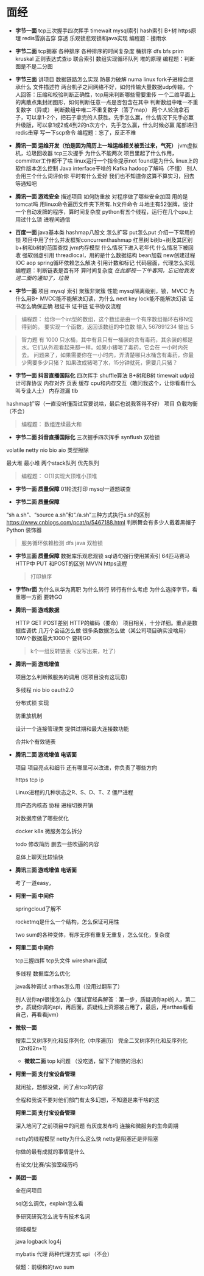 面经
===
* **字节一面**
tcp三次握手四次挥手 timewait 
mysql索引 hash索引 B+树 
https原理
redis雪崩击穿 穿透
乐观锁悲观锁和java实现
编程题：接雨水
* **字节二面**
tcp拥塞 
各种排序 各种排序的时间复杂度  桶排序 dfs bfs prim kruskal
正则表达式查ip
联合索引 
数组实现循环队列
堆的原理
编程题：判断图是不是二分图

* **字节三面**
讲项目
数据链路怎么实现
防暴力破解
numa
linux fork子进程会继承什么 文件描述符
两台机子之间网络不好，如何传输大量数据udp传输，个人回答：压缩和校验判断正确性，tcp用来判断哪些需要重传
一个二维平面上的离散点集封闭图形，如何判断任意一点是否包含在其中
判断数组中唯一不重复数字（异或）
判断数组中唯二不重复数字（答了map）
两个人轮流拿石子，可以拿1-2个，把石子拿完的人获胜。先手怎么赢，什么情况下先手必赢
升级版，可以拿1或2或4到2的n次方个，先手怎么赢，什么时候必赢
尾部递归
redis击穿
写一下scp命令
编程题：忘了，反正不难
* **腾讯一面 运维开发（怕是因为简历上一堆运维相关被丢过来，气死）**
jvm虚拟机，垃圾回收器 
tcp三次握手 为什么不能两次 
项目里起了什么作用，committer工作都干了啥
linux运行一个指令提示not found是为什么 linux上的软件版本怎么控制
Java interface干啥的
Kafka hadoop了解吗（不懂）
别人会用三个什么词评价你
平时有什么爱好
我们也不知道你这算不算实习，回去等通知吧

* **腾讯一面 游戏安全**
描述项目
如何防重放
对程序做了哪些安全加固
用的是tomcat吗
用linux命令遍历文件夹下所有. h文件命令
斗地主有52张牌，设计一个自动发牌的程序，算时间复杂度
python有五个线程，运行在几个cpu上
用过什么锁
进程间通信
* **百度一面**
java基本类
hashmap八股文 怎么扩容 put怎么put
介绍一下常用的锁
项目中用了什么并发框架concurrenthashmap
红黑树
b树b+树及其区别
b+树和b树的范围查找
jvm内存模型 什么情况下进入老年代 什么情况下被回收
强软弱虚引用
threadlocal，用的是什么数据结构
bean加载
new创建过程
IOC aop
spring循环依赖怎么解决
引用计数和标记
代码层面，代理怎么实现
编程题：判断链表是否有环 算时间复杂度
*在此鄙视一下牛客网，忘记给我发进二面的通知了，垃圾*

* **字节一面**
项目
mysql 索引 聚簇非聚簇 性能
mysql隔离级别，锁，MVCC
为什么用B+
MVCC能不能解决幻读，为什么
next key lock能不能解决幻读
证书怎么确保正确 根证书 证书链 
证书协议流程


>编程题：
给你一个int型的数组，这个数组是由一个有序数组循环右移N位得到的。 要实现一个函数，返回该数组的中位数
输入 567891234 输出 5

>智力题
有 1000 只水桶，其中有且只有一桶装的含有毒药，其余装的都是水。它们从外观看起来都一样。如果小猪喝了毒药，它会在 一小时内死去。
问题来了，如果需要你在一小时内，弄清楚哪只水桶含有毒药，你最少需要多少只猪？
如果改成猪喝了水，15分钟就死，需要几只猪？

* **字节一面 抖音直播国际化**
四次挥手
shuffle算法
B+树和B树
timewait
udp设计可靠协议
内存对齐
页表 缓存 cpu和内存交互（敢问我这个，让你看看什么叫专业人士）
内存泄漏
tlb

hashmap扩容（一直没听懂面试官要说啥，最后也说我答得不好）
项目
负载均衡（不会）

>编程题：
数组连续最大和

* **字节二面 抖音直播国际化**
三次握手四次挥手
synflush
双检锁

volatile
netty
nio bio aio
类型擦除


最大堆 最小堆
两个stack队列
优先队列

>编程题：
O(1)实现大顶堆小顶堆



* **字节一面 质量保障**
01轮流打印
mysql一道题联查


* **字节二面 质量保障**

“sh a.sh”、“source a.sh”和“./a.sh”三种方式执行a.sh的区别 <https://www.cnblogs.com/pcat/p/5467188.html>
判断舞会有多少人戴着黑帽子
Python 装饰器

>服务循环依赖检测 dfs
java 双检锁

* **字节三面 质量保障**
  数据库乐观悲观锁
  sql语句强行使用某索引
  64匹马赛马
  HTTP中 PUT 和POST的区别
  MVVN
  https流程
  
  > 打印排序
  
* **字节hr面** 
  为什么从华为离职
  为什么转行
  转行有什么考虑
  为什么选择字节，看重哪一方面
  要转GO

* **腾讯一面 游戏数据**

  HTTP GET POST差别
  HTTP的编码（要命）
  项目相关，十分详细。重点是数据库调优
  几万个会话怎么做 很多条数据怎么做（某公司项目确实没啥用）
  10W个数据最大1000个
  要转GO
  
  >k个一组反转链表（没写出来，吐了）
  
* **腾讯一面 游戏增值**

  项目怎么判断微服务的调用 (烂项目没有这玩意)

  多线程 nio bio oauth2.0

  分布式锁 实现

  防重放机制

  设计一个连接管理类 提供过期和最大连接数功能

  合并k个有效链表
  
* **腾讯二面 游戏增值 电话面**

  项目 项目亮点和细节 还有哪里可以改进，你负责了哪些方向

  https tcp ip 

  Linux进程的几种状态之R、S、D、T、Z 僵尸进程

  用户态内核态 协程 进程切换开销

  对数据库做了哪些优化

  docker k8s 微服务怎么拆分

  todo 修改简历 删去一些吹逼的内容

  总体上聊天比较愉快

* **腾讯三面 游戏增值 电话面**

  考了一道easy，

- **阿里一面  中间件**

  springcloud了解不

  rocketmq是什么一个结构，怎么保证可用性

  two sum的各种变体，有序无序有重复无重复，怎么优化，复杂度

- **阿里二面  中间件**

  tcp三握四挥 tcp头文件 wireshark调试

  多线程 数据库怎么优化

  java各种调试 arthas怎么用（没用过翻车了）

  别人说你api很慢怎么办（面试官经典解答：第一步，质疑调你api的人，第二步，质疑你调的api，再后面，质疑线上资源被占用了，最后，用arthas看看自己，再看看jvm）


* **微软一面**

  搜索二叉树序列化和反序列化（中序遍历）
  完全二叉树序列化和反序列化（2n和2n+1）

  * **微软二面**
  top k问题 （没吃透，留下了悔恨的泪水）
  
* **阿里一面 支付宝设备管理**

  就闲扯，题都没做，问了点tcp的内容

  全程和我说不要对他们部门有太多幻想，不知道是来干啥的这

  **阿里二面 支付宝设备管理**

  深入地问了之前项目中的问题 有灰度发布吗 连接和微服务的生命周期

  netty的线程模型 netty为什么这么快 netty是阻塞还是非阻塞

  你做的最有成就的事情是什么

  有论文/比赛/实验室经历吗

  

* **美团一面**

  全在问项目

  sql怎么调优，explain怎么看

  多研究研究怎么说专有技术名词

  领域模型

  java logback log4j

  mybatis 代理 两种代理方式 spi （不会）

  

  做题：前缀和的two sum



